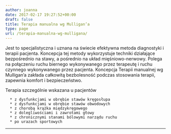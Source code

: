 ```yaml
---
author: joanna
date: 2017-02-17 19:27:52+00:00
draft: false
title: Terapia manualna wg Mulligan’a
type: page
url: /terapia-manualna-wg-mulligana/
---
```


Jest to specjalistyczna i uznana na świecie efektywna metoda diagnostyki i terapii pacjenta. Koncepcja tej metody wykorzystuje techniki działające bezpośrednio na stawy, a pośrednio na układ mięśniowo-nerwowy. Polega na połączeniu ruchu biernego wykonywanego przez terapeutę i ruchu czynnego wykonywanego przez pacjenta.
Koncepcja Terapii manualnej wg Mulligan’a zakłada całkowitą bezbolesność podczas stosowania terapii, zapewnia komfort i bezpieczeństwo.

Terapia szczególnie wskazana u pacjentów



 	  * z dysfunkcjami w obrębie stawów kręgosłupa
 	  * z dysfunkcjami w obrębie stawów obwodowych
 	  * z chorobą krążka międzykręgowego
 	  * z dolegliwościami i zawrotami głowy
 	  * z chronicznymi stanami bólowymi narządu ruchu
 	  * po urazach sportowych



* * *





